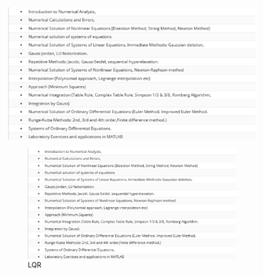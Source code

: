  <img src="Numerical analysis/numerical_analysis.jpg" />
 <figure>
        <img src="Numerical analysis/numerical_analysis.jpg" />
        <figcaption>LQR</figcaption>
      </figure>
